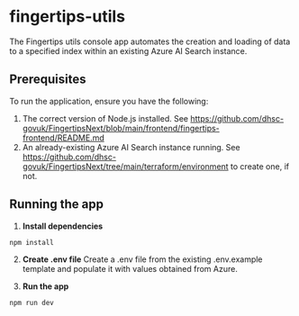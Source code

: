 # fingertips-utils

The Fingertips utils console app automates the creation and loading of data to a specified index within an existing Azure AI Search instance.

## Prerequisites

To run the application, ensure you have the following:

1. The correct version of Node.js installed. See https://github.com/dhsc-govuk/FingertipsNext/blob/main/frontend/fingertips-frontend/README.md
2. An already-existing Azure AI Search instance running. See https://github.com/dhsc-govuk/FingertipsNext/tree/main/terraform/environment to create one, if not.

## Running the app

1. **Install dependencies**

```
npm install
```

2. **Create .env file**
   Create a .env file from the existing .env.example template and populate it with values obtained from Azure.

3. **Run the app**

```
npm run dev
```
